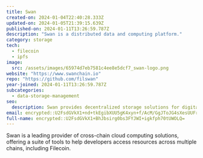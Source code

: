 ```yaml
---
title: Swan
created-on: 2024-01-04T22:40:28.333Z
updated-on: 2024-01-05T21:39:15.639Z
published-on: 2024-01-11T13:26:59.787Z
description: "Swan is a distributed data and computing platform."
category: storage
tech:
  - filecoin
  - ipfs
image:
  src: /assets/images/65974d7eb7581c4ee8e5dcf7_swan-logo.png
website: "https://www.swanchain.io"
repo: "https://github.com/filswan"
year-joined: 2024-01-11T13:26:59.787Z
subcategories:
  - data-storage-management
seo:
  description: Swan provides decentralized storage solutions for digital assets.
email: encrypted::U2FsdGVkX1+nd+tkEgibXUU5gK4xyn+f/AcM/GgJToJG4sXesUUFrJc+GuiO5wg8
full-name: encrypted::U2FsdGVkX1+BhJbsirg0bs3FYJWI+igkfph70tUWOLQ=
---
```


Swan is a leading provider of cross-chain cloud computing solutions, offering a suite of tools to help developers access resources across multiple chains, including Filecoin.
